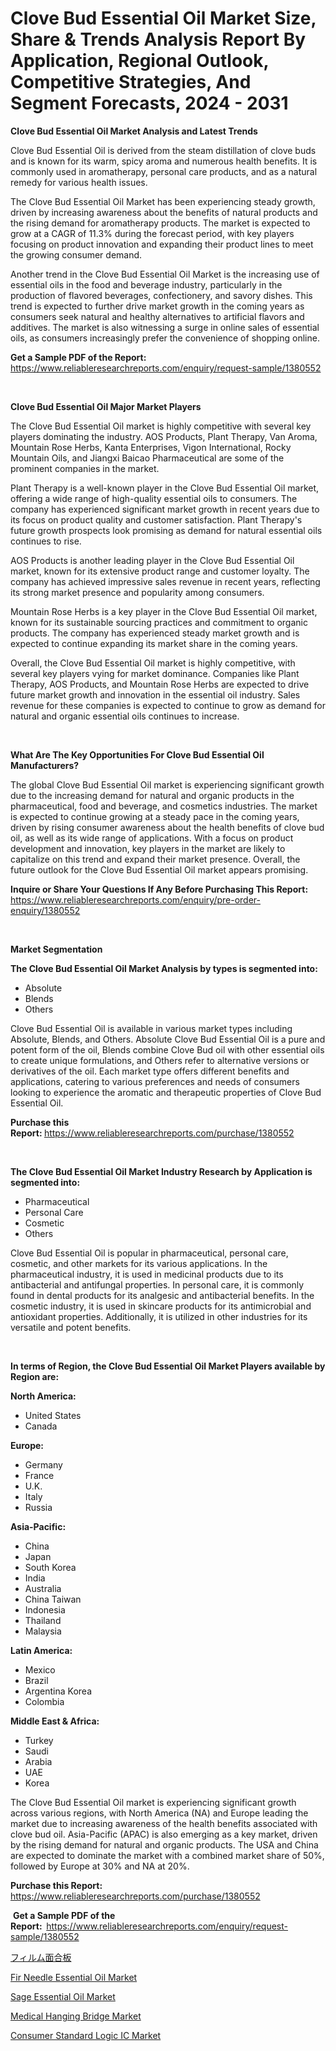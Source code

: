 <p><h1>Clove Bud Essential Oil Market Size, Share & Trends Analysis Report By Application, Regional Outlook, Competitive Strategies, And Segment Forecasts, 2024 - 2031</h1></p><p><strong>Clove Bud Essential Oil Market Analysis and Latest Trends</strong></p>
<p><p>Clove Bud Essential Oil is derived from the steam distillation of clove buds and is known for its warm, spicy aroma and numerous health benefits. It is commonly used in aromatherapy, personal care products, and as a natural remedy for various health issues.</p><p>The Clove Bud Essential Oil Market has been experiencing steady growth, driven by increasing awareness about the benefits of natural products and the rising demand for aromatherapy products. The market is expected to grow at a CAGR of 11.3% during the forecast period, with key players focusing on product innovation and expanding their product lines to meet the growing consumer demand.</p><p>Another trend in the Clove Bud Essential Oil Market is the increasing use of essential oils in the food and beverage industry, particularly in the production of flavored beverages, confectionery, and savory dishes. This trend is expected to further drive market growth in the coming years as consumers seek natural and healthy alternatives to artificial flavors and additives. The market is also witnessing a surge in online sales of essential oils, as consumers increasingly prefer the convenience of shopping online.</p></p>
<p><strong>Get a Sample PDF of the Report:&nbsp;</strong> <a href="https://www.reliableresearchreports.com/enquiry/request-sample/1380552">https://www.reliableresearchreports.com/enquiry/request-sample/1380552</a></p>
<p>&nbsp;</p>
<p><strong>Clove Bud Essential Oil Major Market Players</strong></p>
<p><p>The Clove Bud Essential Oil market is highly competitive with several key players dominating the industry. AOS Products, Plant Therapy, Van Aroma, Mountain Rose Herbs, Kanta Enterprises, Vigon International, Rocky Mountain Oils, and Jiangxi Baicao Pharmaceutical are some of the prominent companies in the market.</p><p>Plant Therapy is a well-known player in the Clove Bud Essential Oil market, offering a wide range of high-quality essential oils to consumers. The company has experienced significant market growth in recent years due to its focus on product quality and customer satisfaction. Plant Therapy's future growth prospects look promising as demand for natural essential oils continues to rise.</p><p>AOS Products is another leading player in the Clove Bud Essential Oil market, known for its extensive product range and customer loyalty. The company has achieved impressive sales revenue in recent years, reflecting its strong market presence and popularity among consumers.</p><p>Mountain Rose Herbs is a key player in the Clove Bud Essential Oil market, known for its sustainable sourcing practices and commitment to organic products. The company has experienced steady market growth and is expected to continue expanding its market share in the coming years.</p><p>Overall, the Clove Bud Essential Oil market is highly competitive, with several key players vying for market dominance. Companies like Plant Therapy, AOS Products, and Mountain Rose Herbs are expected to drive future market growth and innovation in the essential oil industry. Sales revenue for these companies is expected to continue to grow as demand for natural and organic essential oils continues to increase.</p></p>
<p>&nbsp;</p>
<p><strong>What Are The Key Opportunities For Clove Bud Essential Oil Manufacturers?</strong></p>
<p><p>The global Clove Bud Essential Oil market is experiencing significant growth due to the increasing demand for natural and organic products in the pharmaceutical, food and beverage, and cosmetics industries. The market is expected to continue growing at a steady pace in the coming years, driven by rising consumer awareness about the health benefits of clove bud oil, as well as its wide range of applications. With a focus on product development and innovation, key players in the market are likely to capitalize on this trend and expand their market presence. Overall, the future outlook for the Clove Bud Essential Oil market appears promising.</p></p>
<p><strong>Inquire or Share Your Questions If Any Before Purchasing This Report:</strong> <a href="https://www.reliableresearchreports.com/enquiry/pre-order-enquiry/1380552">https://www.reliableresearchreports.com/enquiry/pre-order-enquiry/1380552</a></p>
<p>&nbsp;</p>
<p><strong>Market Segmentation</strong></p>
<p><strong>The Clove Bud Essential Oil Market Analysis by types is segmented into:</strong></p>
<p><ul><li>Absolute</li><li>Blends</li><li>Others</li></ul></p>
<p><p>Clove Bud Essential Oil is available in various market types including Absolute, Blends, and Others. Absolute Clove Bud Essential Oil is a pure and potent form of the oil, Blends combine Clove Bud oil with other essential oils to create unique formulations, and Others refer to alternative versions or derivatives of the oil. Each market type offers different benefits and applications, catering to various preferences and needs of consumers looking to experience the aromatic and therapeutic properties of Clove Bud Essential Oil.</p></p>
<p><strong>Purchase this Report:&nbsp;</strong><a href="https://www.reliableresearchreports.com/purchase/1380552">https://www.reliableresearchreports.com/purchase/1380552</a></p>
<p>&nbsp;</p>
<p><strong>The Clove Bud Essential Oil Market Industry Research by Application is segmented into:</strong></p>
<p><ul><li>Pharmaceutical</li><li>Personal Care</li><li>Cosmetic</li><li>Others</li></ul></p>
<p><p>Clove Bud Essential Oil is popular in pharmaceutical, personal care, cosmetic, and other markets for its various applications. In the pharmaceutical industry, it is used in medicinal products due to its antibacterial and antifungal properties. In personal care, it is commonly found in dental products for its analgesic and antibacterial benefits. In the cosmetic industry, it is used in skincare products for its antimicrobial and antioxidant properties. Additionally, it is utilized in other industries for its versatile and potent benefits.</p></p>
<p>&nbsp;</p>
<p><strong>In terms of Region, the Clove Bud Essential Oil Market Players available by Region are:</strong></p>
<p>
    <p> <strong> North America: </strong>
        <ul>
            <li>United States</li>
            <li>Canada</li>
        </ul>
        </p> 
    <p> <strong> Europe: </strong>
        <ul>
            <li>Germany</li>
            <li>France</li>
            <li>U.K.</li>
            <li>Italy</li>
            <li>Russia</li>
        </ul>
        </p> 
    <p> <strong> Asia-Pacific: </strong>
        <ul>
            <li>China</li>
            <li>Japan</li>
            <li>South Korea</li>
            <li>India</li>
            <li>Australia</li>
            <li>China Taiwan</li>
            <li>Indonesia</li>
            <li>Thailand</li>
            <li>Malaysia</li>
        </ul>
        </p> 
    <p> <strong> Latin America: </strong>
        <ul>
            <li>Mexico</li>
            <li>Brazil</li>
            <li>Argentina Korea</li>
            <li>Colombia</li>
        </ul>
        </p> 
    <p> <strong> Middle East & Africa: </strong>
        <ul>
            <li>Turkey</li>
            <li>Saudi</li>
            <li>Arabia</li>
            <li>UAE</li>
            <li>Korea</li>
        </ul>
    </p>
    </p>
<p><p>The Clove Bud Essential Oil market is experiencing significant growth across various regions, with North America (NA) and Europe leading the market due to increasing awareness of the health benefits associated with clove bud oil. Asia-Pacific (APAC) is also emerging as a key market, driven by the rising demand for natural and organic products. The USA and China are expected to dominate the market with a combined market share of 50%, followed by Europe at 30% and NA at 20%.</p></p>
<p><strong>Purchase this Report: </strong><a href="https://www.reliableresearchreports.com/purchase/1380552">https://www.reliableresearchreports.com/purchase/1380552</a></p>
<p>&nbsp;<strong>Get a Sample PDF of the Report:&nbsp;&nbsp;</strong><a href="https://www.reliableresearchreports.com/enquiry/request-sample/1380552">https://www.reliableresearchreports.com/enquiry/request-sample/1380552</a></p>
<p><strong></strong></p>
<p><p><a href="https://github.com/mcbeesbxa270/Market-Research-Report-List-1/blob/main/2112871193517.md">フィルム面合板</a></p><p><a href="https://github.com/juancolorado15/Market-Research-Report-List-1/blob/main/fir-needle-essential-oil-market.md">Fir Needle Essential Oil Market</a></p><p><a href="https://github.com/dx0328/Market-Research-Report-List-1/blob/main/sage-essential-oil-market.md">Sage Essential Oil Market</a></p><p><a href="https://issuu.com/reportprime-2/docs/medical-hanging-bridge-market-size-2030.pptx">Medical Hanging Bridge Market</a></p><p><a href="https://issuu.com/reportprime-2/docs/consumer-standard-logic-ic-market-size-2030.pptx">Consumer Standard Logic IC Market</a></p></p>